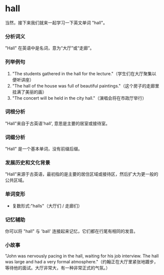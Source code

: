 # hall

当然，接下来我们就来一起学习一下英文单词 "hall"。

  

### 分析词义

  

"Hall" 在英语中是名词，意为“大厅”或“走廊”。

  

### 列举例句

  

1.  "The students gathered in the hall for the lecture."（学生们在大厅聚集以便听讲座）
2.  "The hall of the house was full of beautiful paintings."（这个房子的走廊里挂满了美丽的画）
3.  "The concert will be held in the city hall."（演唱会将在市政厅举行）

  

### 词根分析

  

"Hall"来自于古英语'hall', 意思是主要的居室或接待室。

  

### 词缀分析

  

"Hall" 是一个基本单词，没有前缀后缀。

  

### 发展历史和文化背景

  

"Hall"来源于古英语，最初指的是主要的居住区域或接待区，然后扩大为更一般的公共区域。

  

### 单词变形

  

*   复数形式:"halls"（大厅们 / 走廊们）

  

### 记忆辅助

  

你可以将 "hall" 与 'ball' 连接起来记忆，它们都在行尾有相同的发音。

  

### 小故事

  

"John was nervously pacing in the hall, waiting for his job interview. The hall was large and had a very formal atmosphere."（约翰正在大厅里紧张地踱步，等待他的面试。大厅非常大，有一种非常正式的气氛。）

